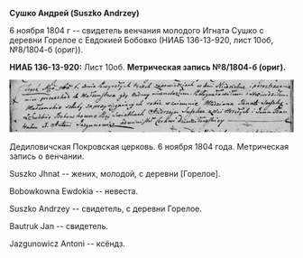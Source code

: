 **Сушко Андрей (Suszko Andrzey)**

6 ноября 1804 г -- свидетель венчания молодого Игната Сушко с деревни
Горелое с Евдокией Бобовко (НИАБ 136-13-920, лист 10об, №8/1804-б
(ориг)).

**НИАБ 136-13-920:** Лист 10об. **Метрическая запись №8/1804-б (ориг).**

![](./media/1a8c51662cf519cddc5d6ca79f193cc90fd9af01.png)

Дедиловичская Покровская церковь. 6 ноября 1804 года. Метрическая запись
о венчании.

Suszko Jhnat -- жених, молодой, с деревни \[Горелое\].

Bobowkowna Ewdokia -- невеста.

Suszko Andrzey -- свидетель, с деревни Горелое.

Bautruk Jan -- свидетель.

Jazgunowicz Antoni -- ксёндз.
